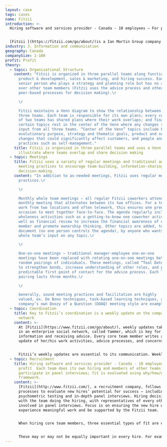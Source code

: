 ```yaml
---
layout: case
tags: cases
name: Fitzii
introduction: >-
  Hiring software and services provider - Canada - 10 employees – For profit


  [Fitzii ](https://fitzii.com/go/about/)is a Ian Martin Group company (hiring support)
industry: J. Information and communication
geography: Canada
companySize: 1-100
profit: Profit
theory:
  - topic: Organizational Structure
    content: "Fitzii is organized in three parallel teams along functional lines –
      product & development, sales & marketing, and hiring success. Each has a
      senior person who plays a strategy and planning role but has no authority
      over other team members (Fitzii uses the advice process and other
      peer-based processes for decision making).\r

      \r

      Fitzii maintains a Venn diagram to show the relationship between its
      three teams. Each team is responsible for its own plans; every combination
      of two teams has shared plans where their work overlaps; and finally,
      certain topics rest in the center of the Venn where any changes require
      input from all three teams. “Center of the Venn” topics include Fitzii’s
      evolutionary purpose, strategy and thematic goals, product and service
      changes that could significantly affect customers, and people and culture
      practices such as self-management."
    title: Fitzii is organized in three parallel teams and uses a Venn diagram to
      illustrate where teams overlap and share decision making
  - topic: Meetings
    title: Fitzii uses a variety of regular meetings and traditional and innovative
      meeting practices to encourage team-building, information-sharing, and
      decision-making.
    content: "In addition to as-needed meetings, Fitzii uses regular meeting
      practices.\r

      \r

      Monthly whole team meetings – all regular Fitzii coworkers attend a
      monthly meeting that alternates between its two offices. For a team who
      work from two locations and often telework, this ensures one predictable
      occasion to meet together face-to-face. The agenda regularly includes
      wholeness activities such as a getting-to-know one coworker activity, as
      well as financial review to increase the financial awareness of every team
      member and promote ownership thinking. Other topics are added, to a shared
      document (no one person controls the agenda), by anyone who wants the
      whole team’s input on any topic.\r

      \r

      One-on-one meetings – traditional manager-employee one-on-one
      meetings have been replaced with rotating one-on-one meetings between
      random pairings of individuals. These meetings, called “Teal Dates”, serve
      to strengthen bonds, increase understanding of other roles, and provide a
      predictable first point of contact for the advice process. Each Teal Date
      pairing lasts three months.\r

      \r

      Generally, sound meeting practices and facilitation are highly
      valued, ex. De Bono techniques, task-based learning techniques, and the
      company’s own Doozy of a Question (DOAQ) meeting style are examples."
  - topic: Coordination
    title: Key to Fitzii’s coordination is a weekly update on the company’s social
      network
    content: >-
      At [Fitzii](https://www.fitzii.com/go/about/), weekly updates take place
      in an enterprise social network, called Yammer, which is key for sharing
      information and receiving advice. Every core team member writes a weekly
      update of her/his work activities, advice processes, and concerns.


      Fitzii’s weekly updates are essential to its communication. Weekly updates ensure every team member has regular access to a wide variety of information about the business – everything from financial performance to customer concerns and the personal engagement of the individual – resulting in increased alignment and engagement of Fitzii team members. Fitzii’s ownership and advisory board are also members of the Yammer group, and they occasionally add comments of encouragement or raise difficult questions within the weekly updates or at advisory board meetings.
  - topic: Recruitment
    title: Hiring software and services provider - Canada - 10 employees – For
      profit  Each team does its own hiring and members of other teams
      participate in panel interviews; fit is evaluated using why/how/what
      framework.
    content: >-
      [Fitzii](http://www.fitzii.com/), a recruitment company, follows rigorous
      processes to evaluate new hires’ potential for success – including
      psychometric testing and in-depth panel interviews. Hiring decisions rest
      with the team doing the hiring, with representatives of every other team
      involved in panel interviews. Focus is on ensuring the new hire will
      experience meaningful work and be supported by the Fitzii team.


      When hiring core team members, three essential types of fit are evaluated: • Why – alignment with Fitzii’s evolutionary purpose is evaluated in conversation during preliminary and panel interviews; there is a strong desire to find roles for people with clear purpose alignment • How – an individual’s behavioural traits, evaluated by psychometric testing within the Fitzii software • What – knowledge, skills, abilities related to the main role(s) the new hire will play, evaluated by the relevant functional team


      These may or may not be equally important in every hire. For example, hiring a programmer requires a high level of knowledge, skill, and ability (what) whereas hiring a senior person who will set strategy requires a high level of purpose alignment (why).
---
```

